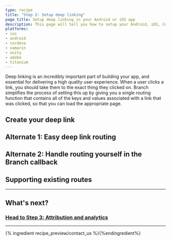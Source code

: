 ```yaml
---
type: recipe
title: "Step 2: Setup deep linking"
page_title: Setup deep linking in your Android or iOS app
description: This page will tell you how to setup your Android, iOS, Cordova, Phonegap, Xamarin, Unity, Air or Titanium app for deep linking.
platforms:
- ios
- android
- cordova
- xamarin
- unity
- adobe
- titanium
---
```


Deep linking is an incredibly important part of building your app, and essential for delivering a high quality user experience. When a user clicks a link, you should take them to the exact thing they clicked on. Branch simplifies the process of setting this up by giving you a single routing function that contains all of the keys and values associated with a link that was clicked, so that you can load the appropriate page.

## Create your deep link

## Alternate 1: Easy deep link routing

## Alternate 2: Handle routing yourself in the Branch callback

## Supporting existing routes

-----

## What's next?

### [Head to Step 3: Attribution and analytics](/recipes/measuring_installs/)

-----

{% ingredient recipe_preview/contact_us %}{%endingredient%}